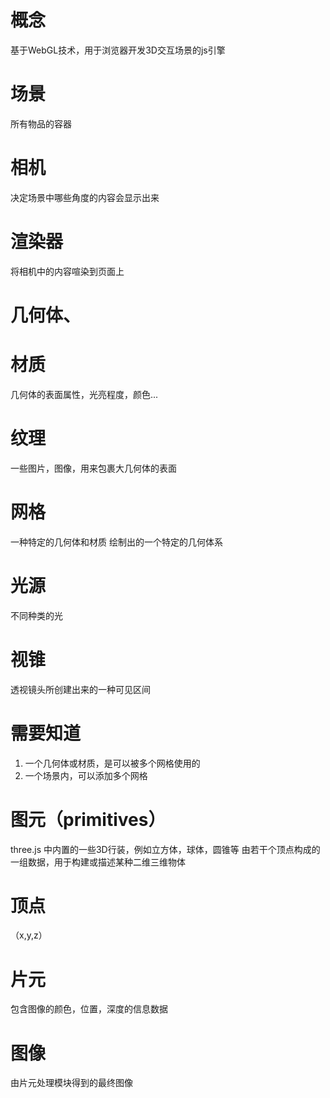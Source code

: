 # 概念
基于WebGL技术，用于浏览器开发3D交互场景的js引擎

# 场景
所有物品的容器

# 相机
决定场景中哪些角度的内容会显示出来

# 渲染器
将相机中的内容喧染到页面上

# 几何体、
# 材质
几何体的表面属性，光亮程度，颜色...

# 纹理
一些图片，图像，用来包裹大几何体的表面

# 网格
  一种特定的几何体和材质 绘制出的一个特定的几何体系
# 光源
不同种类的光

# 视锥
透视镜头所创建出来的一种可见区间

# 需要知道
1. 一个几何体或材质，是可以被多个网格使用的
2. 一个场景内，可以添加多个网格

# 图元（primitives）
three.js 中内置的一些3D行装，例如立方体，球体，圆锥等
由若干个顶点构成的一组数据，用于构建或描述某种二维三维物体

# 顶点
（x,y,z）

# 片元
<!-- 未加工完成的图像数据 -->
包含图像的颜色，位置，深度的信息数据

# 图像
由片元处理模块得到的最终图像

